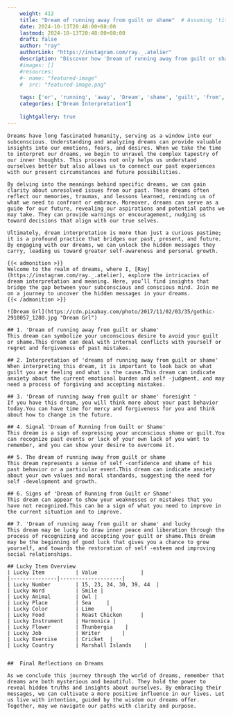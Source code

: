 ```yaml
---
    weight: 412
    title: "Dream of running away from guilt or shame"  # Assuming 'title' column exists
    date: 2024-10-13T20:48:00+08:00
    lastmod: 2024-10-13T20:48:00+08:00
    draft: false
    author: "ray"
    authorLink: "https://instagram.com/ray._.atelier"
    description: "Discover how 'Dream of running away from guilt or shame' can interpret your future and uncover its significant meanings in your life."
    #images: []
    #resources:
    #- name: "featured-image"
    #  src: "featured-image.png"
    
    tags: ['or', 'running', 'away', 'Dream', 'shame', 'guilt', 'from', 'of']
    categories: ["Dream Interpretation"]
    
    lightgallery: true
---
```

    
    Dreams have long fascinated humanity, serving as a window into our subconscious. Understanding and analyzing dreams can provide valuable insights into our emotions, fears, and desires. When we take the time to interpret our dreams, we begin to unravel the complex tapestry of our inner thoughts. This process not only helps us understand ourselves better but also allows us to connect our past experiences with our present circumstances and future possibilities.
    
    By delving into the meanings behind specific dreams, we can gain clarity about unresolved issues from our past. These dreams often reflect our memories, traumas, and lessons learned, reminding us of what we need to confront or embrace. Moreover, dreams can serve as a guide for our future, revealing our aspirations and potential paths we may take. They can provide warnings or encouragement, nudging us toward decisions that align with our true selves.
    
    Ultimately, dream interpretation is more than just a curious pastime; it is a profound practice that bridges our past, present, and future. By engaging with our dreams, we can unlock the hidden messages they carry, leading us toward greater self-awareness and personal growth.
    
    {{< admonition >}}
    Welcome to the realm of dreams, where I, [Ray](https://instagram.com/ray._.atelier), explore the intricacies of dream interpretation and meaning. Here, you’ll find insights that bridge the gap between your subconscious and conscious mind. Join me on a journey to uncover the hidden messages in your dreams.
    {{< /admonition >}}
    
    ![Dream Grl](https://cdn.pixabay.com/photo/2017/11/02/03/35/gothic-2910057_1280.jpg "Dream Grl")
    
    ## 1. 'Dream of running away from guilt or shame'
    This dream can symbolize your unconscious desire to avoid your guilt or shame.This dream can deal with internal conflicts with yourself or regret and forgiveness of past mistakes.
    
    ## 2. Interpretation of 'dreams of running away from guilt or shame'
    When interpreting this dream, it is important to look back on what guilt you are feeling and what is the cause.This dream can indicate anxiety about the current emotional burden and self -judgment, and may need a process of forgiving and accepting mistakes.
    
    ## 3. 'Dream of running away from guilt or shame' foresight '
    If you have this dream, you will think more about your past behavior today.You can have time for mercy and forgiveness for you and think about how to change in the future.
    
    ## 4. Signal 'Dream of Running from Guilt or Shame'
    This dream is a sign of expressing your unconscious shame or guilt.You can recognize past events or lack of your own lack of you want to remember, and you can show your desire to overcome it.
    
    ## 5. The dream of running away from guilt or shame
    This dream represents a sense of self -confidence and shame of his past behavior or a particular event.This dream can indicate anxiety about your own values and moral standards, suggesting the need for self -development and growth.
    
    ## 6. Signs of 'Dream of Running from Guilt or Shame'
    This dream can appear to show your weaknesses or mistakes that you have not recognized.This can be a sign of what you need to improve in the current situation and to improve.
    
    ## 7. 'Dream of running away from guilt or shame' and lucky
    This dream may be lucky to draw inner peace and liberation through the process of recognizing and accepting your guilt or shame.This dream may be the beginning of good luck that gives you a chance to grow yourself, and towards the restoration of self -esteem and improving social relationships.
    
    ## Lucky Item Overview
    | Lucky Item          | Value              |
    |---------------|--------------------|
    | Lucky Number        | 15, 23, 24, 30, 39, 44  |
    | Lucky Word          | Smile |
    | Lucky Animal        | Owl |
    | Lucky Place         | Sea     |
    | Lucky Color         | Lime     |
    | Lucky Food          | Roast Chicken      |
    | Lucky Instrument    | Harmonica |
    | Lucky Flower        | Thunbergia    |
    | Lucky Job           | Writer       |
    | Lucky Exercise      | Cricket  |
    | Lucky Country       | Marshall Islands    |
    
    
    ##  Final Reflections on Dreams
    
    As we conclude this journey through the world of dreams, remember that dreams are both mysterious and beautiful. They hold the power to reveal hidden truths and insights about ourselves. By embracing their messages, we can cultivate a more positive influence in our lives. Let us live with intention, guided by the wisdom our dreams offer. Together, may we navigate our paths with clarity and purpose.
    